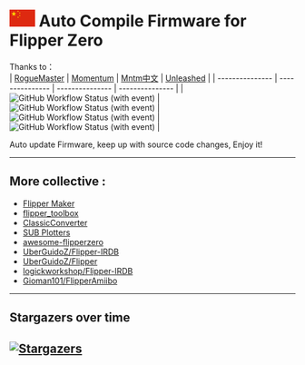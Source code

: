 # <img src="https://raw.githubusercontent.com/hampusborgos/country-flags/ba2cf4101bf029d2ada26da2f95121de74581a4d/svg/cn.svg" height="30" width="45"> Auto Compile Firmware for Flipper Zero 

Thanks to：<br>
| [RogueMaster](https://github.com/RogueMaster/flipperzero-firmware-wPlugins)  | [Momentum](https://github.com/Next-Flip/Momentum-Firmware) | [Mntm中文](https://github.com//kalicyh/Momentum-Firmware) | [Unleashed](https://github.com/DarkFlippers/unleashed-firmware) |
| --------------- | --------------- | --------------- | --------------- |
| ![GitHub Workflow Status (with event)](https://img.shields.io/github/actions/workflow/status/cokyrain/FlipperZeroFirmware/RogueMaster.yml)  | ![GitHub Workflow Status (with event)](https://img.shields.io/github/actions/workflow/status/cokyrain/FlipperZeroFirmware/Momentum.yml)  | ![GitHub Workflow Status (with event)](https://img.shields.io/github/actions/workflow/status/cokyrain/FlipperZeroFirmware/MomentumCN.yml)  |  ![GitHub Workflow Status (with event)](https://img.shields.io/github/actions/workflow/status/cokyrain/FlipperZeroFirmware/Unleashed.yml)  |

Auto update Firmware, keep up with source code changes, Enjoy it!   

----
## More collective :
- [Flipper Maker](https://flippermaker.github.io/)
- [flipper_toolbox](https://github.com/evilpete/flipper_toolbox)
- [ClassicConverter](https://github.com/equipter/ClassicConverter)
- [SUB Plotters](https://github.com/ShotokanZH/flipper_sub_plotters_comparers)
- [awesome-flipperzero](https://github.com/djsime1/awesome-flipperzero) 
- [UberGuidoZ/Flipper-IRDB](https://github.com/UberGuidoZ/Flipper-IRDB) 
- [UberGuidoZ/Flipper](https://github.com/UberGuidoZ/Flipper) 
- [logickworkshop/Flipper-IRDB](https://github.com/logickworkshop/Flipper-IRDB) 
- [Gioman101/FlipperAmiibo](https://github.com/Gioman101/FlipperAmiibo)


----
## Stargazers over time
[![Stargazers](https://starchart.cc/cokyrain/FlipperZeroFirmware.svg)](https://starchart.cc/cokyrain/FlipperZeroFirmware)
----


